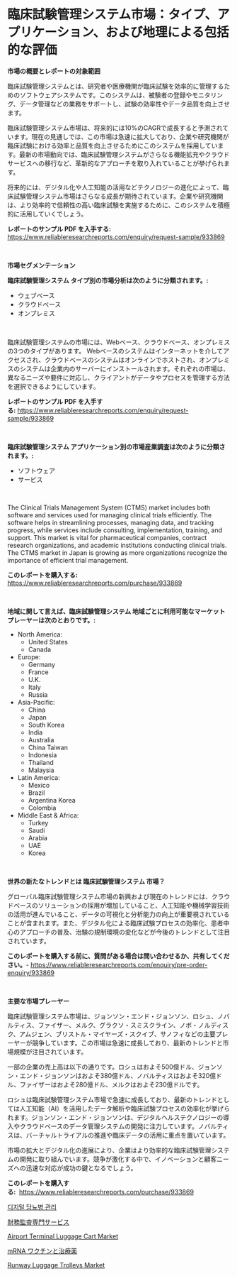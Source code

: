 <p><h1>臨床試験管理システム市場：タイプ、アプリケーション、および地理による包括的な評価</h1></p><p><strong>市場の概要とレポートの対象範囲</strong></p>
<p><p>臨床試験管理システムとは、研究者や医療機関が臨床試験を効率的に管理するためのソフトウェアシステムです。このシステムは、被験者の登録やモニタリング、データ管理などの業務をサポートし、試験の効率性やデータ品質を向上させます。</p><p>臨床試験管理システム市場は、将来的には10%のCAGRで成長すると予測されています。現在の見通しでは、この市場は急速に拡大しており、企業や研究機関が臨床試験における効率と品質を向上させるためにこのシステムを採用しています。最新の市場動向では、臨床試験管理システムがさらなる機能拡充やクラウドサービスへの移行など、革新的なアプローチを取り入れていることが挙げられます。</p><p>将来的には、デジタル化や人工知能の活用などテクノロジーの進化によって、臨床試験管理システム市場はさらなる成長が期待されています。企業や研究機関は、より効率的で信頼性の高い臨床試験を実施するために、このシステムを積極的に活用していくでしょう。</p></p>
<p><strong>レポートのサンプル PDF を入手する:</strong> <a href="https://www.reliableresearchreports.com/enquiry/request-sample/933869">https://www.reliableresearchreports.com/enquiry/request-sample/933869</a></p>
<p>&nbsp;</p>
<p><strong>市場セグメンテーション</strong></p>
<p><strong>臨床試験管理システム タイプ別の市場分析は次のように分類されます。:</strong></p>
<p><ul><li>ウェブベース</li><li>クラウドベース</li><li>オンプレミス</li></ul></p>
<p>&nbsp;</p>
<p><p>臨床試験管理システムの市場には、Webベース、クラウドベース、オンプレミスの3つのタイプがあります。 Webベースのシステムはインターネットを介してアクセスされ、クラウドベースのシステムはオンラインでホストされ、オンプレミスのシステムは企業内のサーバーにインストールされます。それぞれの市場は、異なるニーズや要件に対応し、クライアントがデータやプロセスを管理する方法を選択できるようにしています。</p></p>
<p><strong>レポートのサンプル PDF を入手する:</strong>&nbsp;<a href="https://www.reliableresearchreports.com/enquiry/request-sample/933869">https://www.reliableresearchreports.com/enquiry/request-sample/933869</a></p>
<p>&nbsp;</p>
<p><strong> 臨床試験管理システム アプリケーション別の市場産業調査は次のように分類されます。:</strong></p>
<p><ul><li>ソフトウェア</li><li>サービス</li></ul></p>
<p>&nbsp;</p>
<p><p>The Clinical Trials Management System (CTMS) market includes both software and services used for managing clinical trials efficiently. The software helps in streamlining processes, managing data, and tracking progress, while services include consulting, implementation, training, and support. This market is vital for pharmaceutical companies, contract research organizations, and academic institutions conducting clinical trials. The CTMS market in Japan is growing as more organizations recognize the importance of efficient trial management.</p></p>
<p><strong>このレポートを購入する:</strong>&nbsp; <a href="https://www.reliableresearchreports.com/purchase/933869">https://www.reliableresearchreports.com/purchase/933869</a></p>
<p>&nbsp;</p>
<p><strong>地域に関して言えば、臨床試験管理システム 地域ごとに利用可能なマーケットプレーヤーは次のとおりです。:</strong></p>
<p><ul>
    <li>
        North America:
        <ul>
            <li>United States</li>
            <li>Canada</li>
        </ul>
    </li>
    <li>
        Europe:
        <ul>
            <li>Germany</li>
            <li>France</li>
            <li>U.K.</li>
            <li>Italy</li>
            <li>Russia</li>
        </ul>
    </li>
    <li>
        Asia-Pacific:
        <ul>
            <li>China</li>
            <li>Japan</li>
            <li>South Korea</li>
            <li>India</li>
            <li>Australia</li>
            <li>China Taiwan</li>
            <li>Indonesia</li>
            <li>Thailand</li>
            <li>Malaysia</li>
        </ul>
    </li>
    <li>
        Latin America:
        <ul>
            <li>Mexico</li>
            <li>Brazil</li>
            <li>Argentina Korea</li>
            <li>Colombia</li>
        </ul>
    </li>
    <li>
        Middle East & Africa:
        <ul>
            <li>Turkey</li>
            <li>Saudi</li>
            <li>Arabia</li>
            <li>UAE</li>
            <li>Korea</li>
        </ul>
    </li>
    </ul></p>
<p>&nbsp;</p>
<p><strong>世界の新たなトレンドとは 臨床試験管理システム 市場？</strong></p>
<p><p>グローバル臨床試験管理システム市場の新興および現在のトレンドには、クラウドベースのソリューションの採用が増加していること、人工知能や機械学習技術の活用が進んでいること、データの可視化と分析能力の向上が重要視されていることが含まれます。また、デジタル化による臨床試験プロセスの効率化、患者中心のアプローチの普及、治験の規制環境の変化などが今後のトレンドとして注目されています。</p></p>
<p><strong>このレポートを購入する前に、質問がある場合は問い合わせるか、共有してください。</strong>- <a href="https://www.reliableresearchreports.com/enquiry/pre-order-enquiry/933869">https://www.reliableresearchreports.com/enquiry/pre-order-enquiry/933869</a></p>
<p>&nbsp;</p>
<p><strong>主要な市場プレーヤー</strong></p>
<p><p>臨床試験管理システム市場は、ジョンソン・エンド・ジョンソン、ロシュ、ノバルティス、ファイザー、メルク、グラクソ・スミスクライン、ノボ・ノルディスク、アムジェン、ブリストル・マイヤーズ・スクイブ、サノフィなどの主要プレーヤーが競争しています。この市場は急速に成長しており、最新のトレンドと市場規模が注目されています。</p><p>一部の企業の売上高は以下の通りです。ロシュはおよそ500億ドル、ジョンソン・エンド・ジョンソンはおよそ380億ドル、ノバルティスはおよそ320億ドル、ファイザーはおよそ280億ドル、メルクはおよそ230億ドルです。</p><p>ロシュは臨床試験管理システム市場で急速に成長しており、最新のトレンドとしては人工知能（AI）を活用したデータ解析や臨床試験プロセスの効率化が挙げられます。ジョンソン・エンド・ジョンソンは、デジタルヘルステクノロジーの導入やクラウドベースのデータ管理システムの開発に注力しています。ノバルティスは、バーチャルトライアルの推進や臨床データの活用に重点を置いています。</p><p>市場の拡大とデジタル化の進展により、企業はより効率的な臨床試験管理システムの開発に取り組んでいます。競争が激化する中で、イノベーションと顧客ニーズへの迅速な対応が成功の鍵となるでしょう。</p></p>
<p><strong>このレポートを購入する:</strong>&nbsp;&nbsp;<a href="https://www.reliableresearchreports.com/purchase/933869">https://www.reliableresearchreports.com/purchase/933869</a></p>
<p><p><a href="https://github.com/vsnao330707/Market-Research-Report-List-1/blob/main/8311567184125.md">디지털 당뇨병 관리</a></p><p><a href="https://github.com/mohamedbakry57/Market-Research-Report-List-2/blob/main/9462096184159.md">財務監査専門サービス</a></p><p><a href="https://noble-drawer-34c.notion.site/Airport-Terminal-Luggage-Cart-Market-Growth-Market-Trends-COVID-19-Impact-and-Forecasts-for-perio-279647da66b340a3916abcb0bb89ac23">Airport Terminal Luggage Cart Market</a></p><p><a href="https://github.com/zjkmgcs938405/Market-Research-Report-List-1/blob/main/4740715184160.md">mRNA ワクチンと治療薬</a></p><p><a href="https://meowing-canidae-761.notion.site/Runway-Luggage-Trolleys-Market-Challenges-Opportunities-and-Growth-Drivers-and-Major-Market-Playe-391641bc90374ab88d3f0c6b6572df2c">Runway Luggage Trolleys Market</a></p></p>